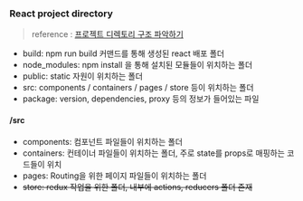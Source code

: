 ### React project directory

> reference : [프로젝트 디렉토리 구조 파악하기](https://uhou.tistory.com/168)

- build: npm run build 커맨드를 통해 생성된 react 배포 폴더
- node_modules: npm install 을 통해 설치된 모듈들이 위치하는 폴더
- public: static 자원이 위치하는 폴더
- src: components / containers / pages / store 등이 위치하는 폴더
- package: version, dependencies, proxy 등의 정보가 들어있는 파일

#### /src

- components: 컴포넌트 파일들이 위치하는 폴더
- containers: 컨테이너 파일들이 위치하는 폴더, 주로 state를 props로 매핑하는 코드들이 위치
- pages: Routing을 위한 페이지 파일들이 위치하는 폴더
- ~~store: redux 작업을 위한 폴더, 내부에 actions, reducers 폴더 존재~~
